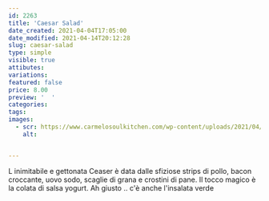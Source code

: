 ```yaml
---
id: 2263
title: 'Caesar Salad'
date_created: 2021-04-04T17:05:00
date_modified: 2021-04-14T20:12:28
slug: caesar-salad
type: simple
visible: true
attibutes: 
variations:
featured: false
price: 8.00
preview: '  '
categories: 
tags: 
images: 
  - scr: https://www.carmelosoulkitchen.com/wp-content/uploads/2021/04/CAESAR-Salad-MKT-21.png
    alt: 


---
```


<p>L inimitabile e gettonata Ceaser è data dalle sfiziose strips di pollo, bacon croccante, uovo sodo, scaglie di grana e crostini di pane. Il tocco magico è la colata di salsa yogurt. Ah giusto .. c'è anche l'insalata verde</p>

